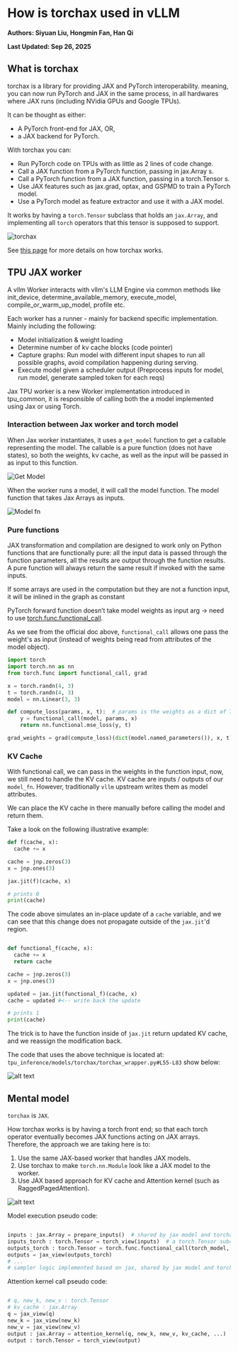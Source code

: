 # How is torchax used in vLLM

**Authors: Siyuan Liu, Hongmin Fan, Han Qi**

**Last Updated: Sep 26, 2025**

## What is torchax

torchax is a library for providing JAX and PyTorch interoperability.
meaning, you can now run PyTorch and JAX in the same process, in all hardwares where
JAX runs (including NVidia GPUs and Google TPUs).

It can be thought as either:
* A PyTorch front-end for JAX, OR,
* a JAX backend for PyTorch.

With torchax you can:

* Run PyTorch code on TPUs with as little as 2 lines of code change.
* Call a JAX function from a PyTorch function, passing in jax.Array s.
* Call a PyTorch function from a JAX function, passing in a torch.Tensor s.
* Use JAX features such as jax.grad, optax, and GSPMD to train a PyTorch model.
* Use a PyTorch model as feature extractor and use it with a JAX model.

It works by having a `torch.Tensor` subclass that holds an `jax.Array`,
and implementing all `torch` operators that this tensor is supposed to support.

![torchax](../assets/torchax.png)

See  [this page](https://jax-torch-interop.readthedocs.io/en/latest) for more details on how torchax works.

## TPU JAX worker

A vllm Worker interacts with vllm's LLM Engine via common methods like init_device, determine_available_memory, execute_model, compile_or_warm_up_model, profile etc.

Each worker has a runner - mainly for backend specific implementation.
Mainly including the following:

* Model initialization & weight loading
* Determine number of kv cache blocks (code pointer)
* Capture graphs: Run model with different input shapes to run all possible graphs, avoid compilation happening during serving.
* Execute model given a scheduler output (Preprocess inputs for model, run model, generate sampled token for each reqs)

Jax TPU worker is a new Worker implementation introduced in tpu_common, it is responsible
of calling both the a model implemented using Jax or using Torch.

### Interaction between Jax worker and torch model

When Jax worker instantiates, it uses a `get_model` function to get
a callable representing the model. The callable is a pure function (does not have states),
so both the weights, kv cache, as well as the input will be passed in
as input to this function.

![Get Model](../assets/get_model.png)

When the worker runs a model, it will call the model function. The model function
that takes Jax Arrays as inputs.

![Model fn](../assets/model-fn.png)

### Pure functions

JAX transformation and compilation are designed to work only on Python functions that are functionally pure: all the input data is passed through the function parameters, all the results are output through the function results. A pure function will always return the same result if invoked with the same inputs.

If some arrays are used in the computation but they are not a function input, it will be inlined in the graph as constant

PyTorch forward function doesn’t take model weights as input arg -> need to use [torch.func.functional_call](https://docs.pytorch.org/docs/stable/generated/torch.func.functional_call.html).

As we see from the official doc above, `functional_call` allows one pass
the weight's as input (instead of weights being read from attributes of the model object).

```python
import torch
import torch.nn as nn
from torch.func import functional_call, grad

x = torch.randn(4, 3)
t = torch.randn(4, 3)
model = nn.Linear(3, 3)

def compute_loss(params, x, t):  # params is the weights as a dict of Tensos
    y = functional_call(model, params, x)
    return nn.functional.mse_loss(y, t)

grad_weights = grad(compute_loss)(dict(model.named_parameters()), x, t)
```

### KV Cache

With functional call, we can pass in the weights in the function input,
now, we still need to handle the KV cache. KV cache are inputs / outputs
of our `model_fn`. However, traditionally `vllm` upstream writes them
as model attributes.

We can place the KV cache in there manually before calling the model and return them.

Take a look on the following illustrative example:

```python
def f(cache, x):
  cache += x

cache = jnp.zeros(3)
x = jnp.ones(3)

jax.jit(f)(cache, x)

# prints 0
print(cache)
```

The code above simulates an in-place update of a `cache` variable, and
we can see that this change does not propagate outside of the
`jax.jit`'d region.

```python

def functional_f(cache, x):
  cache += x
  return cache

cache = jnp.zeros(3)
x = jnp.ones(3)

updated = jax.jit(functional_f)(cache, x)
cache = updated #<-- write back the update

# prints 1
print(cache)
```

The trick is to have the function inside of `jax.jit` return updated
KV cache, and we reassign the modification back.

The code that uses the above technique is located at: `tpu_inference/models/torchax/torchax_wrapper.py#L55-L83` show below:

![alt text](../assets/wrap_model.png)

## Mental model

`torchax` is `JAX`.

How torchax works is by having a torch front end; so that each torch operator eventually becomes JAX functions acting on JAX arrays. Therefore,
the approach we are taking here is to:
1. Use the same JAX-based worker that handles JAX models.
2. Use torchax to make `torch.nn.Module` look like a JAX model to the worker.
3. Use JAX based approach for KV cache and Attention kernel (such as RaggedPagedAttention).

![alt text](../assets/sandwich.png)

Model execution pseudo code:

```python

inputs : jax.Array = prepare_inputs()  # shared by jax model and torchax model
inputs_torch : torch.Tensor = torch_view(inputs)  # a torch.Tensor subclass that holds an jax.Array
outputs_torch : torch.Tensor = torch.func.functional_call(torch_model, weights, inputs_torch) # kv caches are handled in VllmModelWrapper
outputs = jax_view(outputs_torch)
# ...
# sampler logic implemented based on jax, shared by jax model and torchax model
```

Attention kernel call pseudo code:

```python

# q, new_k, new_v : torch.Tensor
# kv_cache : jax.Array
q = jax_view(q)
new_k = jax_view(new_k)
new_v = jax_view(new_v)
output : jax.Array = attention_kernel(q, new_k, new_v, kv_cache, ...)
output : torch.Tensor = torch_view(output)
```
